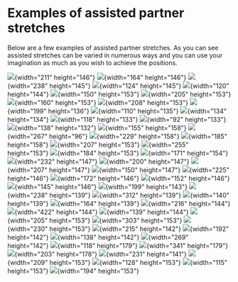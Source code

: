 # Examples of assisted partner stretches

Below are a few examples of assisted partner stretches. As you can see
assisted stretches can be varied in numerous ways and you can use your
imagination as much as you wish to achieve the positions.

<div class="img-group">

![](/images/partnbb01.jpg){width="211" height="146"}
![](/images/partnbb02.jpg){width="164" height="146"}
![](/images/partnbb03.jpg){width="238" height="145"}
![](/images/partnbb04.jpg){width="124" height="145"}
![](/images/partnfb01.jpg){width="120" height="144"}
![](/images/partnfb02.jpg){width="150" height="153"}
![](/images/partnfb03.jpg){width="205" height="153"}
![](/images/partnfb04.jpg){width="160" height="153"}
![](/images/partnfb05.jpg){width="208" height="153"}
![](/images/partnfb06.jpg){width="199" height="136"}
![](/images/partnfb07.jpg){width="110" height="135"}
![](/images/partnfb08.jpg){width="134" height="134"}
![](/images/partnfb09.jpg){width="118" height="133"}
![](/images/partnfb10.jpg){width="92" height="133"}
![](/images/partnlot01.jpg){width="138" height="132"}
![](/images/partnlot02.jpg){width="155" height="158"}
![](/images/partnvar01.jpg){width="267" height="96"}
![](/images/asstb1.jpg){width="229" height="158"}
![](/images/asstb2.jpg){width="185" height="158"}
![](/images/asstb3.jpg){width="207" height="153"}
![](/images/asstb4.jpg){width="255" height="153"}
![](/images/asstb6.jpg){width="184" height="153"}
![](/images/asstos1.jpg){width="171" height="154"}
![](/images/bb-ass-01.jpg){width="232" height="147"}
![](/images/dresd_11.jpg){width="200" height="147"}
![](/images/fb3.jpg){width="207" height="147"}
![](/images/fb-ass-01.jpg){width="150" height="147"}
![](/images/fb-ass-101.jpg){width="225" height="146"}
![](/images/fb-over-ass-01.jpg){width="172" height="146"}
![](/images/fb-over-ass-02.jpg){width="152" height="146"}
![](/images/fb-over-ass-04.jpg){width="145" height="146"}
![](/images/fb-over-ass-05.jpg){width="199" height="143"}
![](/images/flex2.jpg){width="238" height="139"}
![](/images/fs-ass-03.jpg){width="312" height="139"}
![](/images/fs-os-ass-01.jpg){width="140" height="139"}
![](/images/fs-os-ass-02.jpg){width="164" height="139"}
![](/images/Image412.jpg){width="216" height="144"}
![](/images/Image460.jpg){width="422" height="144"}
![](/images/Image462.jpg){width="139" height="144"}
![](/images/Image465.jpg){width="205" height="153"}
![](/images/Image468.jpg){width="303" height="153"}
![](/images/Image476.jpg){width="230" height="153"}
![](/images/Image490.jpg){width="215" height="142"}
![](/images/marywerks.jpg){width="192" height="142"}
![](/images/ostr-ass-101.jpg){width="138" height="142"}
![](/images/oth-ass-01.jpg){width="269" height="142"}
![](/images/split-over-ass-100.jpg){width="118" height="179"}
![](/images/splpr2.jpg){width="341" height="179"}
![](/images/ss-ass-09.jpg){width="203" height="178"}
![](/images/ss-os-ass-03.jpg){width="231" height="141"}
![](/images/strprep-ass-100.jpg){width="209" height="153"}
![](/images/tw-ass-04.jpg){width="128" height="153"}
![](/images/Ula10.jpg){width="115" height="153"}
![](/images/Ula15.jpg){width="194" height="153"}

</div>
